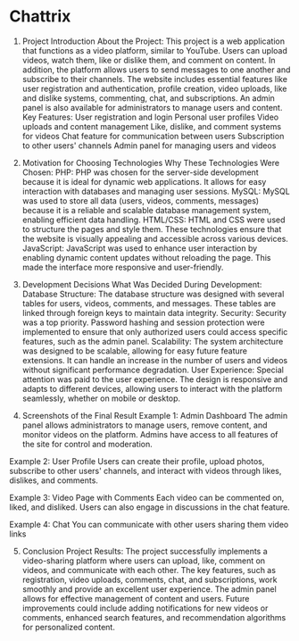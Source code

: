# Chattrix
1. Project Introduction
About the Project:
This project is a web application that functions as a video platform, similar to YouTube. Users can upload videos, watch them, like or dislike them, and comment on content. In addition, the platform allows users to send messages to one another and subscribe to their channels.
The website includes essential features like user registration and authentication, profile creation, video uploads, like and dislike systems, commenting, chat, and subscriptions. An admin panel is also available for administrators to manage users and content.
Key Features:
User registration and login
Personal user profiles
Video uploads and content management
Like, dislike, and comment systems for videos
Chat feature for communication between users
Subscription to other users' channels
Admin panel for managing users and videos

2. Motivation for Choosing Technologies
Why These Technologies Were Chosen:
PHP: PHP was chosen for the server-side development because it is ideal for dynamic web applications. It allows for easy interaction with databases and managing user sessions.
MySQL: MySQL was used to store all data (users, videos, comments, messages) because it is a reliable and scalable database management system, enabling efficient data handling.
HTML/CSS: HTML and CSS were used to structure the pages and style them. These technologies ensure that the website is visually appealing and accessible across various devices.
JavaScript: JavaScript was used to enhance user interaction by enabling dynamic content updates without reloading the page. This made the interface more responsive and user-friendly.



3. Development Decisions
What Was Decided During Development:
Database Structure: The database structure was designed with several tables for users, videos, comments, and messages. These tables are linked through foreign keys to maintain data integrity.
Security: Security was a top priority. Password hashing and session protection were implemented to ensure that only authorized users could access specific features, such as the admin panel.
Scalability: The system architecture was designed to be scalable, allowing for easy future feature extensions. It can handle an increase in the number of users and videos without significant performance degradation.
User Experience: Special attention was paid to the user experience. The design is responsive and adapts to different devices, allowing users to interact with the platform seamlessly, whether on mobile or desktop.

4. Screenshots of the Final Result
Example 1: Admin Dashboard
The admin panel allows administrators to manage users, remove content, and monitor videos on the platform. Admins have access to all features of the site for control and moderation.

Example 2: User Profile
Users can create their profile, upload photos, subscribe to other users' channels, and interact with videos through likes, dislikes, and comments.







Example 3: Video Page with Comments
Each video can be commented on, liked, and disliked. Users can also engage in discussions in the chat feature.


Example 4: Chat
You can communicate with other users sharing them video links






5. Conclusion
Project Results:
The project successfully implements a video-sharing platform where users can upload, like, comment on videos, and communicate with each other. The key features, such as registration, video uploads, comments, chat, and subscriptions, work smoothly and provide an excellent user experience. The admin panel allows for effective management of content and users.
Future improvements could include adding notifications for new videos or comments, enhanced search features, and recommendation algorithms for personalized content.

